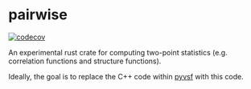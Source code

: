 # pairwise
[![codecov](https://codecov.io/gh/mabruzzo/pairwise/graph/badge.svg?token=56Z7H1GNK8)](https://codecov.io/gh/mabruzzo/pairwise)

An experimental rust crate for computing two-point statistics (e.g. correlation functions and structure functions).

Ideally, the goal is to replace the C++ code within [pyvsf](https://github.com/mabruzzo/pyvsf) with this code.
